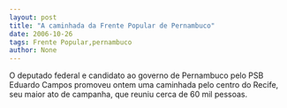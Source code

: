 ```yaml
---
layout: post
title: "A caminhada da Frente Popular de Pernambuco"
date: 2006-10-26
tags: Frente Popular,pernambuco
author: None
---
```

O deputado federal e candidato ao governo de Pernambuco pelo PSB Eduardo Campos promoveu ontem uma caminhada pelo centro do Recife, seu maior ato de campanha, que reuniu cerca de 60 mil pessoas. 